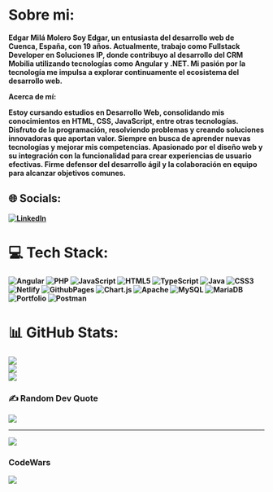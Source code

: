 #  Sobre mi:

<b>Edgar Milá Molero<b>
Soy Edgar, un entusiasta del desarrollo web de Cuenca, España, con 19 años. Actualmente, trabajo como Fullstack Developer en Soluciones IP, donde contribuyo al desarrollo del CRM Mobilia utilizando tecnologías como Angular y .NET. Mi pasión por la tecnología me impulsa a explorar continuamente el ecosistema del desarrollo web.

Acerca de mí:

Estoy cursando estudios en Desarrollo Web, consolidando mis conocimientos en HTML, CSS, JavaScript, entre otras tecnologías.
Disfruto de la programación, resolviendo problemas y creando soluciones innovadoras que aportan valor.
Siempre en busca de aprender nuevas tecnologías y mejorar mis competencias.
Apasionado por el diseño web y su integración con la funcionalidad para crear experiencias de usuario efectivas.
Firme defensor del desarrollo ágil y la colaboración en equipo para alcanzar objetivos comunes.


## 🌐 Socials:
[![LinkedIn](https://img.shields.io/badge/LinkedIn-%230077B5.svg?logo=linkedin&logoColor=white)](https://www.linkedin.com/in/edgar-mil%C3%A1-molero/) 

# 💻 Tech Stack:
![Angular](https://img.shields.io/badge/angular-%23DD0031.svg?style=for-the-badge&logo=angular&logoColor=white) ![PHP](https://img.shields.io/badge/php-%23777BB4.svg?style=for-the-badge&logo=php&logoColor=white) ![JavaScript](https://img.shields.io/badge/javascript-%23323330.svg?style=for-the-badge&logo=javascript&logoColor=%23F7DF1E)  ![HTML5](https://img.shields.io/badge/html5-%23E34F26.svg?style=for-the-badge&logo=html5&logoColor=white) ![TypeScript](https://img.shields.io/badge/typescript-%23007ACC.svg?style=for-the-badge&logo=typescript&logoColor=white)  ![Java](https://img.shields.io/badge/java-%23ED8B00.svg?style=for-the-badge&logo=openjdk&logoColor=white) ![CSS3](https://img.shields.io/badge/css3-%231572B6.svg?style=for-the-badge&logo=css3&logoColor=white)   ![Netlify](https://img.shields.io/badge/netlify-%23000000.svg?style=for-the-badge&logo=netlify&logoColor=#00C7B7) ![GithubPages](https://img.shields.io/badge/github%20pages-121013?style=for-the-badge&logo=github&logoColor=white) ![Chart.js](https://img.shields.io/badge/chart.js-F5788D.svg?style=for-the-badge&logo=chart.js&logoColor=white)  ![Apache](https://img.shields.io/badge/apache-%23D42029.svg?style=for-the-badge&logo=apache&logoColor=white) ![MySQL](https://img.shields.io/badge/mysql-%2300000f.svg?style=for-the-badge&logo=mysql&logoColor=white) ![MariaDB](https://img.shields.io/badge/MariaDB-003545?style=for-the-badge&logo=mariadb&logoColor=white) ![Portfolio](https://img.shields.io/badge/Portfolio-%23000000.svg?style=for-the-badge&logo=firefox&logoColor=#FF7139) ![Postman](https://img.shields.io/badge/Postman-FF6C37?style=for-the-badge&logo=postman&logoColor=white)
# 📊 GitHub Stats:
![](https://github-readme-stats.vercel.app/api?username=DemboNauta&theme=dark&hide_border=false&include_all_commits=false&count_private=false)<br/>
![](https://github-readme-streak-stats.herokuapp.com/?user=DemboNauta&theme=dark&hide_border=false)<br/>
![](https://github-readme-stats.vercel.app/api/top-langs/?username=DemboNauta&theme=dark&hide_border=false&include_all_commits=false&count_private=false&layout=compact)

### ✍️ Random Dev Quote
![](https://quotes-github-readme.vercel.app/api?type=horizontal&theme=radical)

---
[![](https://visitcount.itsvg.in/api?id=DemboNauta&icon=0&color=0)](https://visitcount.itsvg.in)

<!-- Proudly created with GPRM ( https://gprm.itsvg.in ) -->
### CodeWars
![](https://www.codewars.com/users/3dgar/badges/large)
